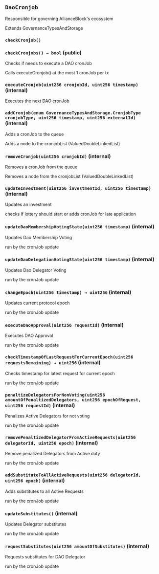 ## `DaoCronjob`

Responsible for governing AllianceBlock's ecosystem

Extends GovernanceTypesAndStorage


### `checkCronjob()`






### `checkCronjobs() → bool` (public)

Checks if needs to execute a DAO cronJob


Calls executeCronjob() at the most 1 cronJob per tx

### `executeCronjob(uint256 cronjobId, uint256 timestamp)` (internal)

Executes the next DAO cronJob




### `addCronjob(enum GovernanceTypesAndStorage.CronjobType cronjobType, uint256 timestamp, uint256 externalId)` (internal)

Adds a cronJob to the queue


Adds a node to the cronjobList (ValuedDoubleLinkedList)


### `removeCronjob(uint256 cronjobId)` (internal)

Removes a cronJob from the queue


Removes a node from the cronjobList (ValuedDoubleLinkedList)


### `updateInvestment(uint256 investmentId, uint256 timestamp)` (internal)

Updates an investment


checks if lottery should start or adds cronJob for late application


### `updateDaoMembershipVotingState(uint256 timestamp)` (internal)

Updates Dao Membership Voting


run by the cronJob update


### `updateDaoDelegationVotingState(uint256 timestamp)` (internal)

Updates Dao Delegator Voting


run by the cronJob update


### `changeEpoch(uint256 timestamp) → uint256` (internal)

Updates current protocol epoch


run by the cronJob update


### `executeDaoApproval(uint256 requestId)` (internal)

Executes DAO Approval


run by the cronJob update


### `checkTimestampOfLastRequestForCurrentEpoch(uint256 requestsRemaining) → uint256` (internal)

Checks timestamp for latest request for current epoch


run by the cronJob update


### `penaltizeDelegatorsForNonVoting(uint256 amountOfPenaltizedDelegators, uint256 epochOfRequest, uint256 requestId)` (internal)

Penalizes Active Delegators for not voting


run by the cronJob update


### `removePenaltizedDelegatorFromActiveRequests(uint256 delegatorId, uint256 epoch)` (internal)

Remove penalized Delegators from Active duty


run by the cronJob update


### `addSubstituteToAllActiveRequests(uint256 delegatorId, uint256 epoch)` (internal)

Adds substitutes to all Active Requests


run by the cronJob update


### `updateSubstitutes()` (internal)

Updates Delegator substitutes


run by the cronJob update

### `requestSubstitutes(uint256 amountOfSubstitutes)` (internal)

Requests substitutes for DAO Delegator


run by the cronJob update



